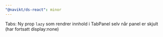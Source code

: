 ```yaml
---
"@navikt/ds-react": minor
---
```


Tabs: Ny prop `lazy` som rendrer innhold i TabPanel selv når panel er skjult (har fortsatt display:none)
